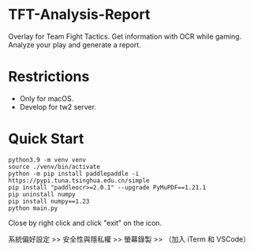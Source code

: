 # TFT-Analysis-Report

Overlay for Team Fight Tactics. Get information with OCR while gaming. Analyze your play and generate a report.

# Restrictions

- Only for macOS.
- Develop for tw2 server.

# Quick Start
```shell
python3.9 -m venv venv
source ./venv/bin/activate
python -m pip install paddlepaddle -i https://pypi.tuna.tsinghua.edu.cn/simple
pip install "paddleocr>=2.0.1" --upgrade PyMuPDF==1.21.1
pip uninstall numpy
pip install numpy==1.23
python main.py
```
Close by right click and click "exit" on the icon.

系統偏好設定 >> 安全性與隱私權 >> 螢幕錄製 >> （加入 iTerm 和 VSCode）